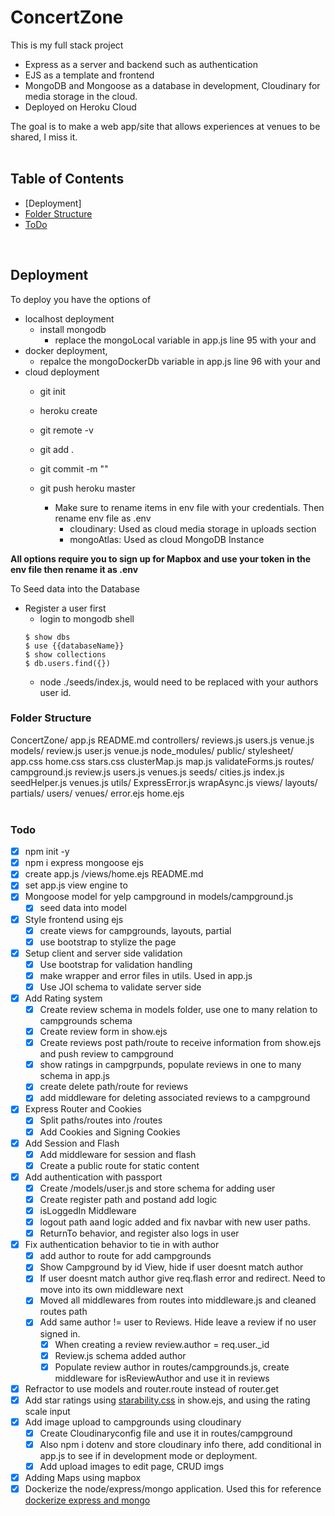 # ConcertZone
This is my full stack project
* Express as a server and backend such as authentication
* EJS as a template and frontend
* MongoDB and Mongoose as a database in development, Cloudinary for media storage in the cloud.
* Deployed on Heroku Cloud


The goal is to make a web app/site that allows experiences at venues to be shared, I miss it. <br><br>


## Table of Contents
* [Deployment]
* [Folder Structure](#folder-structure)
* [ToDo](#todo)
<br>

## Deployment
To deploy you have the options of
* localhost deployment 
    * install mongodb
        * replace the mongoLocal variable in app.js line 95 with your <dbuser> and <password>
* docker deployment,
    * repalce the mongoDockerDb variable in app.js line 96 with your <dbuser> and <password>
* cloud deployment
    * git init
    * heroku create 
    * git remote -v
    * git add .
    * git commit -m ""
    * git push heroku master

        * Make sure to rename items in env file with your credentials. Then rename env file as .env
            * cloudinary: Used as cloud media storage in uploads section
            * mongoAtlas: Used as cloud MongoDB Instance

<b>All options require you to sign up for Mapbox and use your token in the env file then rename it as .env</b>


To Seed data into the Database
* Register a user first
    * login to mongodb shell
    ```
    $ show dbs
    $ use {{databaseName}}
    $ show collections
    $ db.users.find({})
    ```
    * node ./seeds/index.js, would need to be replaced with your authors user id. <br>

### Folder Structure
ConcertZone/
    app.js
    README.md
    controllers/
        reviews.js
        users.js
        venue.js
    models/
        review.js
        user.js
        venue.js
    node_modules/
    public/
        stylesheet/
            app.css
            home.css
            stars.css
        clusterMap.js
        map.js
        validateForms.js
    routes/
        campground.js
        review.js
        users.js
        venues.js
    seeds/
        cities.js
        index.js
        seedHelper.js
        venues.js
    utils/
        ExpressError.js
        wrapAsync.js
    views/
        layouts/
        partials/
        users/
        venues/
        error.ejs
        home.ejs
<br><br>

### Todo
* [x] npm init -y
* [x] npm i express mongoose ejs
* [x] create app.js /views/home.ejs README.md
* [x] set app.js view engine to 
* [x] Mongoose model for yelp campground in models/campground.js
    * [x] seed data into model
* [x] Style frontend using ejs
    * [x] create views for campgrounds, layouts, partial
    * [x] use bootstrap to stylize the page
* [x] Setup client and server side validation
    * [x] Use bootstrap for validation handling
    * [x] make wrapper and error files in utils. Used in app.js
    * [x] Use JOI schema to validate server side
* [x] Add Rating system 
    * [x] Create review schema in models folder, use one to many relation to campgrounds schema
    * [x] Create review form in show.ejs 
    * [x] Create reviews post path/route to receive information from show.ejs and push review to campground 
    * [x] show ratings in campgrpunds, populate reviews in one to many schema in app.js
    * [x] create delete path/route for reviews
    * [x] add middleware for deleting associated reviews to a campground
* [x] Express Router and Cookies
    * [x] Split paths/routes into /routes
    * [x] Add Cookies and Signing Cookies
* [x] Add Session and Flash
    * [x] Add middleware for session and flash 
    * [x] Create a public route for static content
* [x] Add authentication with passport
    - [x] Create /models/user.js and store schema for adding user
    - [x] Create register path and postand add logic
    - [x] isLoggedIn Middleware 
    - [x] logout path aand logic added and fix navbar with new user paths.
    - [x] ReturnTo behavior, and register also logs in user
* [x] Fix authentication behavior to tie in with author
    * [x] add author to route for add campgrounds
    * [x] Show Campground by id View, hide if user doesnt match author 
    * [x] If user doesnt match author give req.flash error and redirect. Need to move into its own middleware next
    * [x] Moved all middlewares from routes into middleware.js and cleaned routes path
    * [x] Add same author != user to Reviews. Hide leave a review if no user signed in. 
        * [x] When creating a review review.author = req.user._id
        * [x] Review.js schema added author
        * [x] Populate review author in routes/campgrounds.js, create middleware for isReviewAuthor and use it in reviews 
* [x] Refractor to use models and router.route instead of router.get
* [x] Add star ratings using [starability.css](https://github.com/LunarLogic/starability) in show.ejs, and using the rating scale input
* [x] Add image upload to campgrounds using cloudinary
    * [x] Create Cloudinaryconfig file and use it in routes/campground
    * [x] Also npm i dotenv and store cloudinary info there, add conditional in app.js to see if in development mode or deployment.
    * [x] Add upload images to edit page, CRUD imgs
* [x] Adding Maps using mapbox
* [x] Dockerize the node/express/mongo application. Used this for reference [dockerize express and mongo](https://dev.to/jay97/docker-compose-an-express-and-mongo-app-aai)
